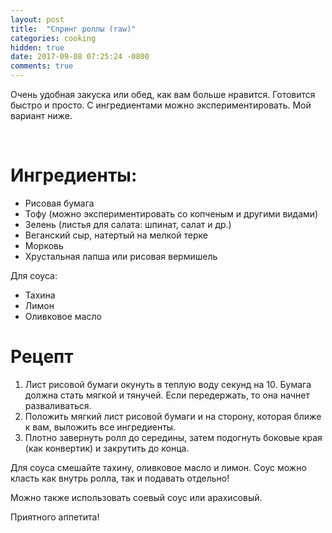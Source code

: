 ```yaml
---
layout: post
title:  "Спринг роллы (raw)"
categories: cooking
hidden: true
date: 2017-09-08 07:25:24 -0800
comments: true 
---
```


Очень удобная закуска или обед, как вам больше нравится. Готовится быстро и просто. С ингредиентами можно экспериментировать. Мой вариант ниже. 

<!--separate--> 
# **Ингредиенты:**

* Рисовая бумага
* Тофу (можно экспериментировать со копченым и другими видами)
* Зелень (листья для салата: шпинат, салат и др.)
* Веганский сыр, натертый на мелкой терке
* Морковь
* Хрустальная лапша или рисовая вермишель

Для соуса:

* Тахина
* Лимон
* Оливковое масло


# **Рецепт**

1. Лист рисовой бумаги окунуть в теплую воду секунд на 10. Бумага должна стать мягкой и тянучей. Если передержать, то она начнет разваливаться.  
2. Положить мягкий лист рисовой бумаги и на сторону, которая ближе к вам, выложить все ингредиенты.
3. Плотно завернуть ролл до середины, затем подогнуть боковые края (как конвертик) и закрутить до конца.

Для соуса смешайте тахину, оливковое масло и лимон. Соус можно класть как внутрь ролла, так и подавать отдельно!

Можно также использовать соевый соус или арахисовый. 

Приятного аппетита!

<!-- {% include image src="blueberry.jpg" %} -->

 